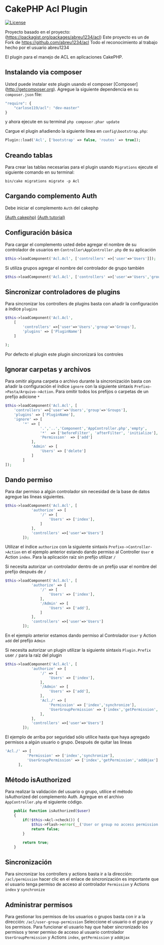 # CakePHP Acl Plugin

[![License](https://poser.pugx.org/cakephp/acl/license.svg)](https://packagist.org/packages/carlose119/acl)

Proyecto basado en el proyecto: (https://packagist.org/packages/abreu1234/acl)
Este proyecto es un de Fork de https://github.com/abreu1234/acl
Todo el reconocimiento al trabajo hecho por el usuario abreu1234

El plugin para el manejo de ACL en aplicaciones CakePHP.

## Instalando via composer

Usted puede instalar este plugin usando el composer
[Composer] (http://getcomposer.org). Agregue la siguiente dependencia en
su `composer.json` file:

```javascript
"require": {
	"carlose119/acl": "dev-master"
}
```

y ahora ejecute en su terminal `php composer.phar update`

Cargue el plugin añadiendo la siguiente línea en `config\bootstrap.php`:
```php
Plugin::load('Acl', ['bootstrap' => false, 'routes' => true]);
```

## Creando tablas

Para crear las tablas necesarias para el plugin usando `Migrations`
ejecute el siguiente comando en su terminal:

```
bin/cake migrations migrate -p Acl
```

## Cargando complemento Auth

Debe iniciar el complemento `Auth` del cakephp

[(Auth cakephp)](http://book.cakephp.org/3.0/en/controllers/components/authentication.html)
[(Auth tutorial)](http://book.cakephp.org/3.0/en/tutorials-and-examples/blog-auth-example/auth.html)

## Configuración básica

Para cargar el complemento usted debe agregar el nombre de su controlador de usuarios
en `Controller\AppController.php` de su aplicación

```php
$this->loadComponent('Acl.Acl', ['controllers' =>['user'=>'Users']]);
```

Si utiliza grupos agregar el nombre del controlador de grupo también

```php
$this->loadComponent('Acl.Acl', ['controllers' =>['user'=>'Users','group'=>'Groups']]);
```

## Sincronizar controladores de plugins
Para sincronizar los controllers de plugins basta con añadir la configuración a índice  `plugins`
```php
$this->loadComponent('Acl.Acl', 
	[
		'controllers' =>['user'=>'Users','group'=>'Groups'],
		'plugins' => ['PluginName']
	]

);
```
Por defecto el plugin este plugin sincronizará los controles

## Ignorar carpetas y archivos
Para omitir alguna carpeta o archivo durante la sincronización basta con añadir la configuración el índice `ignore`
con la siguiente sintaxis `Prefixo->Pasta/Arquivo->Action`. Para omitir todos los prefijos o carpetas de un prefijo
adicione `*`
```php
$this->loadComponent('Acl.Acl', [
	'controllers' =>['user'=>'Users','group'=>'Groups'],
	'plugins' => ['PluginName'],
	'ignore' => [
		'*' => [
	            '.','..','Component','AppController.php','empty',
	            '*'  => ['beforeFilter', 'afterFilter', 'initialize'],
	            'Permission'  => ['add']
	        ],
	        'Admin' => [
	        	'Users' => ['delete']
	        ]
        ]
]);
```

## Dando permiso

Para dar permiso a algún controlador sin necesidad de la base de datos
agregue las líneas siguientes. 

```php
$this->loadComponent('Acl.Acl', [
            'authorize' => [
                '/' => [
                    'Users' => ['index'],
                ]
            ],
            'controllers' =>['user'=>'Users']
        ]);
```

Utilizar el índice `authorize` con la siguiente sintaxis `Prefixo->Controller->Action` 
en el ejemplo anterior estando dando permiso al Controller `User` e Action `index`.
Para la aplicación raíz sin prefijo utilizar `/`

Si necesita autorizar un controlador dentro de un prefijo usar el nombre del prefijo después de `/` 

```php
$this->loadComponent('Acl.Acl', [
            'authorize' => [
                '/' => [
                    'Users' => ['index'],
                ],
                '/Admin' => [
                    'Users' => ['add'],
                ]
            ],
            'controllers' =>['user'=>'Users']
        ]);
```
En el ejemplo anterior estamos dando permiso al Controlador `User` y Action` add` del prefijo `Admin`

Si necesita autorizar un plugin utilizar la siguiente sintaxis `Plugin.Prefix` user `/` para la raíz del plugin
```php
$this->loadComponent('Acl.Acl', [
            'authorize' => [
                '/' => [
                    'Users' => ['index'],
                ],
                '/Admin' => [
                    'Users' => ['add'],
                ],
                'Acl./' => [
                    'Permission' => ['index','synchronize'],
                    'UserGroupPermission' => ['index','getPermission','addAjax']
                ],
            ],
            'controllers' =>['user'=>'Users']
        ]);
```
El ejemplo de arriba por seguridad sólo utilice hasta que haya agregado permisos a algún usuario o grupo.
Después de quitar las líneas
```php
'Acl./' => [
          'Permission' => ['index','synchronize'],
          'UserGroupPermission' => ['index','getPermission','addAjax']
      ],
```

## Método isAuthorized
Para realizar la validación del usuario o grupo, utilice el método isAuthorized del complemento Auth. Agregue en el 
archivo `AppController.php` el siguiente código.
```php
    public function isAuthorized($user)
    {
        if(!$this->Acl->check()) {
            $this->Flash->error(__('User or group no access permission!'));
            return false;
        }

        return true;
    }
```

## Sincronización 
Para sincronizar los controllers y actions basta ir a la dirección: `/acl/permission` hacer clic en el enlace de sincronización
es importante que el usuario tenga permiso de acceso al controlador `Permission` y Actions `index` y `synchronize`

## Administrar permisos
Para gestionar los permisos de los usuarios o grupos basta con ir a la dirección: `/acl/user-group-permission`
Seleccione el usuario o el grupo y los permisos.
Para funcionar el usuario hay que haber sincronizado los permisos y tener permiso de acceso al usuario
controlador `UserGroupPermission` y Actions `index`, `getPermission` y `addAjax`
